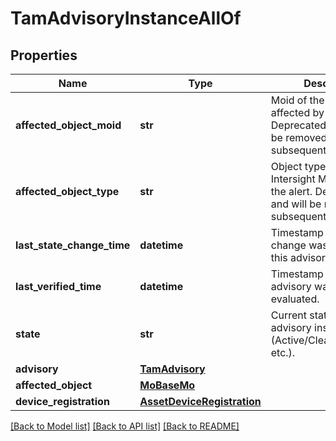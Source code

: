 # TamAdvisoryInstanceAllOf

## Properties
Name | Type | Description | Notes
------------ | ------------- | ------------- | -------------
**affected_object_moid** | **str** | Moid of the Intersight MO affected by the alert. Deprecated now and will be removed in subsequent releases.   | [optional] 
**affected_object_type** | **str** | Object type of the Intersight MO affected by the alert. Deprecated now and will be removed in subsequent releases.   | [optional] 
**last_state_change_time** | **datetime** | Timestamp when a state change was observed on this advisory instnace.   | [optional] [readonly] 
**last_verified_time** | **datetime** | Timestamp when this advisory was last evaluated.   | [optional] [readonly] 
**state** | **str** | Current state of the advisory instance (Active/Cleared/Unknown etc.).    | [optional] [default to 'unknown']
**advisory** | [**TamAdvisory**](.md) |  | [optional] 
**affected_object** | [**MoBaseMo**](.md) |  | [optional] 
**device_registration** | [**AssetDeviceRegistration**](.md) |  | [optional] 

[[Back to Model list]](../README.md#documentation-for-models) [[Back to API list]](../README.md#documentation-for-api-endpoints) [[Back to README]](../README.md)


